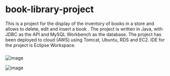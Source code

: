 # book-library-project

This is a project for the display of the inventory of books in a store and allows to delete, edit and insert a book . 
The project is written in Java, with JDBC as the API and MySQL Workbench as the database.
The project has been deployed to cloud (AWS) using Tomcat, Ubuntu, RDS and EC2. IDE for the project is Eclipse Workspace.


###
![image](https://github.com/GinikachiIJ/book-library-project/assets/111279567/ef4cabdf-a74f-4267-8162-d66735cdc885)

![image](https://github.com/GinikachiIJ/book-library-project/assets/111279567/372aea95-055d-4dfd-a9cd-37a0f650543a)
